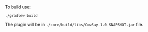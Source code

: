 To build use:
```
./gradlew build
```

The plugin will be in ``./core/build/libs/CowSay-1.0-SNAPSHOT.jar`` file.
